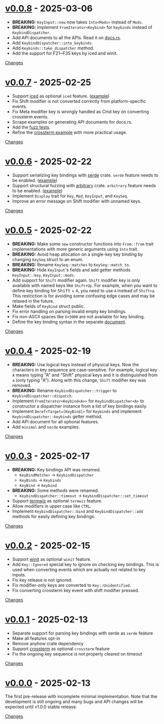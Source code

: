 <a id="v0.0.8"></a>
# [v0.0.8](https://github.com/rhysd/keybinds-rs/releases/tag/v0.0.8) - 2025-03-06

- **BREAKING:** `KeyInput::new` now takes `Into<Mods>` instead of `Mods`.
- **BREAKING:** Implement `FromIterator<Keybind>` for `Keybinds` instead of `KeybindDispatcher`.
- Add API documents to all the APIs. Read it on [docs.rs](https://docs.rs/keybinds/latest/keybinds/).
- Add `KeybindDispatcher::into_keybinds`.
- Add `Keybinds::take_dispatcher` method.
- Add the support for F21~F35 keys by iced and winit.


[Changes][v0.0.8]


<a id="v0.0.7"></a>
# [v0.0.7](https://github.com/rhysd/keybinds-rs/releases/tag/v0.0.7) - 2025-02-25

- Support [iced](https://crates.io/crates/iced) as optional `iced` feature. ([example](https://github.com/rhysd/keybinds-rs/blob/main/examples/iced.rs))
- Fix Shift modifier is not converted correctly from platform-specific events.
- Fix Meta modifier key is wrongly handled as Cmd key on converting crossterm events.
- Scrape examples on generating API documents for docs.rs.
- Add the [fuzz tests](https://github.com/rhysd/keybinds-rs/tree/main/fuzz).
- Refine the [crossterm example](https://github.com/rhysd/keybinds-rs/blob/main/examples/crossterm.rs) with more practical usage.

[Changes][v0.0.7]


<a id="v0.0.6"></a>
# [v0.0.6](https://github.com/rhysd/keybinds-rs/releases/tag/v0.0.6) - 2025-02-22

- Support serializing key bindings with [serde](https://crates.io/crates/serde) crate. `serde` feature needs to be enabled. ([example](https://github.com/rhysd/keybinds-rs/blob/main/examples/serialize.rs))
- Support structural fuzzing with [arbitrary](https://crates.io/crates/arbitrary) crate. `arbitrary` feature needs to be enabled. ([example](https://github.com/rhysd/keybinds-rs/blob/main/examples/arbitrary.rs))
- Implement `Display` trait for `Key`, `Mod`, `KeyInput`, and `KeySeq`.
- Improve an error message on Shift modifier with unnamed keys.

[Changes][v0.0.6]


<a id="v0.0.5"></a>
# [v0.0.5](https://github.com/rhysd/keybinds-rs/releases/tag/v0.0.5) - 2025-02-22

- **BREAKING:** Make some `new` constructor functions into `From::from` trait implementations with more generic arguments using `Into` trait.
- **BREAKING:** Avoid heap allocation on a single-key key binding by changing `KeySeq` struct to an enum.
- **BREAKING:** Rename `KeySeq::matches` to `KeySeq::match_to`.
- **BREAKING:** Hide `KeyInput`'s fields and add getter methods `KeyInput::key`, `KeyInput::mods`.
- Add support for `Shift` modifier again. `Shift` modifier key is only available with named keys like `Shift+Up`. For example, when you want to define key binding for <kbd>Shift</kbd> + <kbd>A</kbd>, you need to use `A` instead of `Shift+a`. This restriction is for avoiding some confusing edge cases and may be relaxed in the future.
- Make fields of `Keybind` struct public.
- Fix error handling on parsing invalid empty key bindings.
- Fix non-ASCII spaces like `U+3000` are not available for key binding.
- Define the key binding syntax in the separate [document](https://github.com/rhysd/keybinds-rs/blob/main/doc/binding_syntax.md).

[Changes][v0.0.5]


<a id="v0.0.4"></a>
# [v0.0.4](https://github.com/rhysd/keybinds-rs/releases/tag/v0.0.4) - 2025-02-19

- **BREAKING:** Use logical keys instead of physical keys. Now the characters in key sequence are case-sensitive. For example, logical key `A` means typing "A" and "Shift" physical keys and it is distinguished from `a` (only typing "A"). Along with this change, `Shift` modifier key was removed.
- **BREAKING:** Rename `KeybindDispatcher::trigger` to `KeybindDispatcher::dispatch`.
- Implement `FromIterator<Keybind<A>>` for `KeybindDispatcher<A>` to constructor a dispatcher instance from a list of key bindings easily.
- Implement `Deref<Target=[KeyBind]>` for `Keybinds` and implement `KeybindDispatcher::keybinds` getter method.
- Add API document for all optional features.
- Add `minimal` and `serde` examples.

[Changes][v0.0.4]


<a id="v0.0.3"></a>
# [v0.0.3](https://github.com/rhysd/keybinds-rs/releases/tag/v0.0.3) - 2025-02-17

- **BREAKING:** Key bindings API was renamed.
  - `KeyBindMatcher` → `KeybindDispatcher`
  - `KeyBinds` → `Keybinds`
  - `KeyBind` → `Keybind`
- **BREAKING:** Some methods were renamed.
  - `KeybindDispatcher::timeout` → `KeybindDispatcher::set_timeout`
- Support [termwiz](https://crates.io/crates/termwiz) as optional `termwiz` feature.
- Allow modifiers in upper case like `CTRL`.
- Implement `KeybindDispatcher::bind` and `KeybindDispatcher::add` methods for easily defining key bindings.

[Changes][v0.0.3]


<a id="v0.0.2"></a>
# [v0.0.2](https://github.com/rhysd/keybinds-rs/releases/tag/v0.0.2) - 2025-02-15

- Support [winit](https://crates.io/crates/winit) as optional `winit` feature.
- Add `Key::Ignored` special key to ignore on checking key bindings. This is used when converting events which are actually not related to key inputs.
- Fix key release is not ignored.
- Fix modifier-only keys are converted to `Key::Unidentified`.
- Fix converting crossterm key event with shift modifier pressed.

[Changes][v0.0.2]


<a id="v0.0.1"></a>
# [v0.0.1](https://github.com/rhysd/keybinds-rs/releases/tag/v0.0.1) - 2025-02-13

- Separate support for parsing key bindings with serde as `serde` feature
- Make all features opt-in
- Remove anyhow crate dependency
- Support [crossterm](https://github.com/crossterm-rs/crossterm) as optional `crossterm` feature
- Fix the ongoing key sequence is not properly cleared on timeout

[Changes][v0.0.1]


<a id="v0.0.0"></a>
# [v0.0.0](https://github.com/rhysd/keybinds-rs/releases/tag/v0.0.0) - 2025-02-13

The first pre-release with incomplete minimal implementation. Note that the development is still ongoing and many bugs and API changes will be expected until v1.0.0 stable release.

[Changes][v0.0.0]


[v0.0.8]: https://github.com/rhysd/keybinds-rs/compare/v0.0.7...v0.0.8
[v0.0.7]: https://github.com/rhysd/keybinds-rs/compare/v0.0.6...v0.0.7
[v0.0.6]: https://github.com/rhysd/keybinds-rs/compare/v0.0.5...v0.0.6
[v0.0.5]: https://github.com/rhysd/keybinds-rs/compare/v0.0.4...v0.0.5
[v0.0.4]: https://github.com/rhysd/keybinds-rs/compare/v0.0.3...v0.0.4
[v0.0.3]: https://github.com/rhysd/keybinds-rs/compare/v0.0.2...v0.0.3
[v0.0.2]: https://github.com/rhysd/keybinds-rs/compare/v0.0.1...v0.0.2
[v0.0.1]: https://github.com/rhysd/keybinds-rs/compare/v0.0.0...v0.0.1
[v0.0.0]: https://github.com/rhysd/keybinds-rs/tree/v0.0.0

<!-- Generated by https://github.com/rhysd/changelog-from-release v3.9.0 -->
